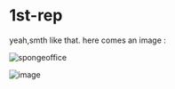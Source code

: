 # 1st-rep
yeah,smth like that.
here comes an image : 

![spongeoffice](https://user-images.githubusercontent.com/35966641/183714981-2fcde708-c28f-4df8-9e61-f053c86cf47a.gif)


![image](https://user-images.githubusercontent.com/35966641/184183014-e21acc00-0f08-4e5e-8f4d-8604720b21f9.png)


